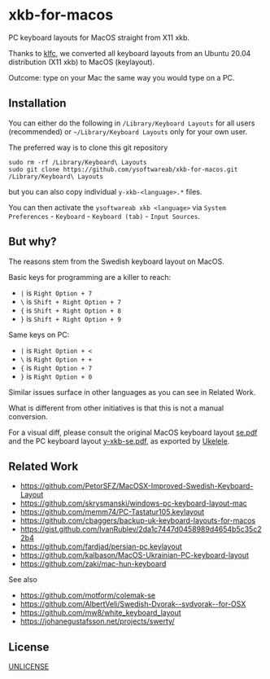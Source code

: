 # xkb-for-macos

PC keyboard layouts for MacOS straight from X11 xkb.

Thanks to [klfc](https://github.com/39aldo39/klfc),
we converted all keyboard layouts from an Ubuntu 20.04 distribution (X11 xkb) to MacOS (keylayout).

Outcome: type on your Mac the same way you would type on a PC.


## Installation

You can either do the following in `/Library/Keyboard Layouts` for all users (recommended)
or `~/Library/Keyboard Layouts` only for your own user.

The preferred way is to clone this git repository

```
sudo rm -rf /Library/Keyboard\ Layouts
sudo git clone https://github.com/ysoftwareab/xkb-for-macos.git /Library/Keyboard\ Layouts
```

but you can also copy individual `y-xkb-<language>.*` files.

You can then activate the `ysoftwareab xkb <language>`
via `System Preferences` - `Keyboard` - `Keyboard (tab)` - `Input Sources`.


## But why?

The reasons stem from the Swedish keyboard layout on MacOS.

Basic keys for programming are a killer to reach:

* `|` is `Right Option + 7`
* `\` is `Shift + Right Option + 7`
* `{` is `Shift + Right Option + 8`
* `}` is `Shift + Right Option + 9`

Same keys on PC:

* `|` is `Right Option + <`
* `\` is `Right Option + +`
* `{` is `Right Option + 7`
* `}` is `Right Option + 0`

Similar issues surface in other languages as you can see in Related Work.

What is different from other initiatives is that this is not a manual conversion.

For a visual diff, please consult the original MacOS keyboard layout [se.pdf](se.pdf)
and the PC keyboard layout [y-xkb-se.pdf](y-xkb-se.pdf), as exported by [Ukelele](https://software.sil.org/ukelele/).


## Related Work

* https://github.com/PetorSFZ/MacOSX-Improved-Swedish-Keyboard-Layout
* https://github.com/skrysmanski/windows-pc-keyboard-layout-mac
* https://github.com/memm74/PC-Tastatur105.keylayout
* https://github.com/cbaggers/backup-uk-keyboard-layouts-for-macos
* https://gist.github.com/IvanRublev/2da1c7447d0458989d4654b5c35c22b4
* https://github.com/fardjad/persian-pc.keylayout
* https://github.com/kalbason/MacOS-Ukrainian-PC-keyboard-layout
* https://github.com/zaki/mac-hun-keyboard


See also

* https://github.com/motform/colemak-se
* https://github.com/AlbertVeli/Swedish-Dvorak--svdvorak--for-OSX
* https://github.com/mw8/white_keyboard_layout
* https://johanegustafsson.net/projects/swerty/


## License

[UNLICENSE](UNLICENSE)
